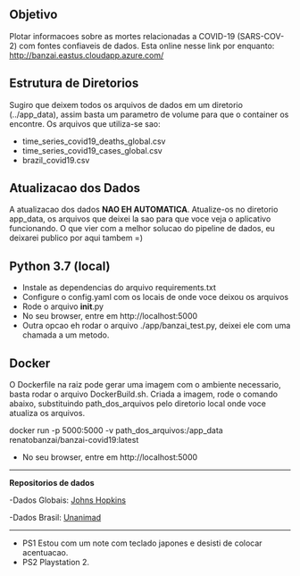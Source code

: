 ## Objetivo
Plotar informacoes sobre as mortes relacionadas a COVID-19 (SARS-COV-2) com fontes confiaveis de dados.
Esta online nesse link por enquanto: http://banzai.eastus.cloudapp.azure.com/

## Estrutura de Diretorios
Sugiro que deixem todos os arquivos de dados em um diretorio (../app_data), assim basta um parametro de volume para que o container os encontre. Os arquivos que utiliza-se sao:

- time_series_covid19_deaths_global.csv
- time_series_covid19_cases_global.csv
- brazil_covid19.csv

## Atualizacao dos Dados
A atualizacao dos dados **NAO EH AUTOMATICA**. Atualize-os no diretorio app_data, os arquivos que deixei la sao para que voce veja o aplicativo funcionando. O que vier com a melhor solucao do pipeline de dados, eu deixarei publico por aqui tambem =)

## Python 3.7 (local)
- Instale as dependencias do arquivo requirements.txt
- Configure o config.yaml com os locais de onde voce deixou os arquivos
- Rode o arquivo __init__.py
- No seu browser, entre em http://localhost:5000
- Outra opcao eh rodar o arquivo ./app/banzai_test.py, deixei ele com uma chamada a um metodo.

## Docker
O Dockerfile na raiz pode gerar uma imagem com o ambiente necessario, basta rodar o arquivo DockerBuild.sh.
Criada a imagem, rode o comando abaixo, substituindo path_dos_arquivos pelo diretorio local onde voce atualiza os arquivos.

docker run -p 5000:5000 -v path_dos_arquivos:/app_data renatobanzai/banzai-covid19:latest

- No seu browser, entre em http://localhost:5000

***

**Repositorios de dados** 

-Dados Globais: [Johns Hopkins](https://www.kaggle.com/unanimad/corona-virus-brazil)

-Dados Brasil: [Unanimad](https://github.com/CSSEGISandData/COVID-19)

***

- PS1 Estou com um note com teclado japones e desisti de colocar acentuacao.
- PS2 Playstation 2.